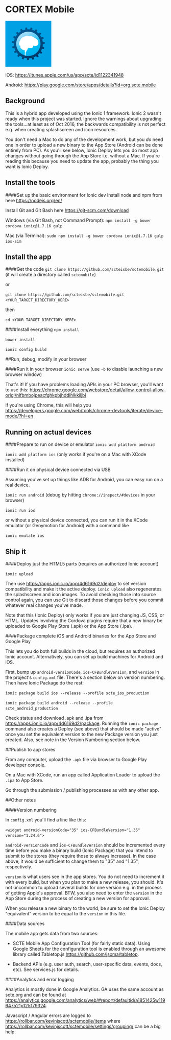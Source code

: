 # CORTEX Mobile
![alt text](https://raw.githubusercontent.com/scteisbe/sctemobile/master/resources/ios/icon/icon-72%402x.png "CORTEX Mobile")

iOS: https://itunes.apple.com/us/app/scte/id1122341948

Android: https://play.google.com/store/apps/details?id=org.scte.mobile

## Background
This is a hybrid app developed using the Ionic 1 framework. Ionic 2 wasn't ready when this project was started. Ignore the warnings about upgrading the tools...at least as of Oct 2016, the backwards compatibility is not perfect e.g. when creating splashscreen and icon resources.

You don't need a Mac to do any of the development work, but you _do_ need one in order to upload a new binary to the App Store (Android can be done entirely from PC). As you'll see below, Ionic Deploy lets you do most app changes without going through the App Store i.e. without a Mac. If you're reading this because you need to update the app, probably the thing you want is Ionic Deploy.

## Install the tools

####Set up the basic environment for Ionic dev
Install node and npm from here https://nodejs.org/en/

Install Git and Git Bash here https://git-scm.com/download

Windows (via Git Bash, not Command Prompt): `npm install -g bower cordova ionic@1.7.16 gulp`

Mac (via Terminal): `sudo npm install -g bower cordova ionic@1.7.16 gulp ios-sim`

## Install the app

####Get the code
`git clone https://github.com/scteisbe/sctemobile.git` (it will create a directory called `sctemobile`)

or 

`git clone https://github.com/scteisbe/sctemobile.git <YOUR_TARGET_DIRECTORY_HERE>`

then

`cd <YOUR_TARGET_DIRECTORY_HERE>`

####Install everything
`npm install`

`bower install`

`ionic config build`

##Run, debug, modify in your browser

####Run it in your browser
`ionic serve`  (use `-b` to disable launching a new browser window)

That's it! If you have problems loading APIs in your PC browser, you'll want to use this: https://chrome.google.com/webstore/detail/allow-control-allow-origi/nlfbmbojpeacfghkpbjhddihlkkiljbi

If you're using Chrome, this will help you https://developers.google.com/web/tools/chrome-devtools/iterate/device-mode/?hl=en

## Running on actual devices

####Prepare to run on device or emulator
`ionic add platform android`

`ionic add platform ios` (only works if you're on a Mac with XCode installed)

####Run it on physical device connected via USB

Assuming you've set up things like ADB for Android, you can easy run on a real device.

`ionic run android`  (debug by hitting `chrome://inspect/#devices` in your browser)

`ionic run ios`

or without a physical device connected, you can run it in the XCode emulator (or Genymotion for Android) with a command like

`ionic emulate ios`

## Ship it

####Deploy just the HTML5 parts (requires an authorized Ionic account)

`ionic upload`

Then use https://apps.ionic.io/app/4d6169d2/deploy to set version compatibility and make it the active deploy. `ionic upload` also regenerates the splashscreen and icon images. To avoid checking those into source control again, you can use Git to discard those changes before you commit whatever real changes you've made.

Note that this (Ionic Deploy) only works if you are just changing JS, CSS, or HTML. Updates involving the Cordova plugins require that a new binary be uploaded to Google Play Store (.apk) or the App Store (.ipa).

####Package complete iOS and Android binaries for the App Store and Google Play

This lets you do both full builds in the cloud, but requires an authorized Ionic account. Alternatively, you can set up build machines for Android and iOS.

First, bump up `android-versionCode`, `ios-CFBundleVersion`, and `version` in the project's `config.xml` file. There's a section below on version numbering. Then have Ionic Package do the rest:

`ionic package build ios --release --profile scte_ios_production`

`ionic package build android --release --profile scte_android_production`

Check status and download .apk and .ipa from https://apps.ionic.io/app/4d6169d2/package. Running the `ionic package` command also creates a Deploy (see above) that should be made "active" once you set the equivalent version to the new Package version you just created. Also, see note in the Version Numbering section below.

##Publish to app stores

From any computer, upload the `.apk` file via browser to Google Play developer console.

On a Mac with XCode, run an app called Application Loader to upload the `.ipa` to App Store.

Go through the submission / publishing processes as with any other app.

##Other notes

####Version numbering

In `config.xml` you'll find a line like this:

`<widget android-versionCode="35" ios-CFBundleVersion="1.35" version="1.24.6">`

`android-versionCode` and `ios-CFBundleVersion` should be incremented every time before you make a binary build (Ionic Package) that you intend to submit to the stores (they require those to always increase). In the case above, it would be sufficient to change them to "35" and "1.35", respectively.

`version` is what users see in the app stores. You do not need to increment it with every build, but when you plan to make a new release, you should. It's not uncommon to upload several builds for one version e.g. in the process of getting Apple's approval. BTW, you also need to enter the `version` in the App Store during the process of creating a new version for approval.

When you release a new binary to the world, be sure to set the Ionic Deploy "equivalent" version to be equal to the `version` in this file.

####Data sources

The mobile app gets data from two sources:

- SCTE Mobile App Configuration Tool (for fairly static data). Using Google Sheets for the configuration tool is enabled through an awesome library called Tabletop.js https://github.com/jsoma/tabletop.

- Backend APIs (e.g. user auth, search, user-specific data, events, docs, etc). See services.js for details.


####Analytics and error logging

Analytics is mostly done in Google Analytics. GA uses the same account as scte.org and can be found at https://analytics.google.com/analytics/web/#report/defaultid/a1851425w119647521p125179324.

Javascript / Angular errors are logged to https://rollbar.com/kevinjscott/sctemobile/items where https://rollbar.com/kevinjscott/sctemobile/settings/grouping/ can be a big help.

